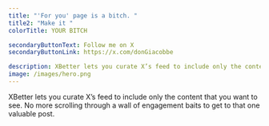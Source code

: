 ```yaml
---
title: "'For you' page is a bitch. "
title2: "Make it "
colorTitle: YOUR BITCH

secondaryButtonText: Follow me on X
secondaryButtonLink: https://x.com/donGiacobbe

description: XBetter lets you curate X’s feed to include only the content that you want to see. No more scrolling through a wall of engagement baits to get to that one valuable post.
image: /images/hero.png
---
```


XBetter lets you curate X’s feed to include only the content that you want to see. No more scrolling through a wall of engagement baits to get to that one valuable post.
